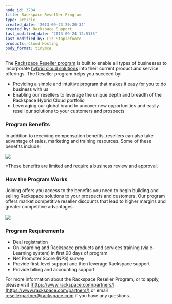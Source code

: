 ```yaml
---
node_id: 3704
title: Rackspace Reseller Program
type: article
created_date: '2013-09-23 20:20:34'
created_by: Rackspace Support
last_modified_date: '2013-09-24 12:5135'
last_modified_by: Liz Staplefoote
products: Cloud Hosting
body_format: tinymce
---
```


The [Rackspace Reseller program](https://www.rackspace.com/partners/) is
built to enable all types of businesses to incorporate [hybrid cloud
solutions](http://www.rackspace.com/cloud/hybrid/) into their current
product and service offerings. The Reseller program helps you succeed
by:

-   Providing a simple and intuitive program that makes it easy for you
    to do business with us
-   Enabling our resellers to leverage the unique depth and breadth of
    the Rackspace Hybrid Cloud portfolio
-   Leveraging our global brand to uncover new opportunities and easily
    resell our solutions to your customers and prospects

### Program Benefits

In addition to receiving compensation benefits, resellers can also take
advantage of sales, marketing and training resources. Some of these
benefits include:

![](/knowledge_center/sites/default/files/field/image/Reseller_Prog_Collateral_Update-1a.png)

\*These benefits are limited and require a business review and approval.

### How the Program Works

Joining offers you access to the benefits you need to begin building and
selling Rackspace solutions to your prospects and customers. Our program
offers market competitive reseller discounts that lead to higher margins
and greater competitive advantages.\
\
![](/knowledge_center/sites/default/files/field/image/Reseller_Prog_Collateral_Update-2a.png)

### Program Requirements

-   Deal registration
-   On-boarding and Rackspace products and services training (via
    e-Learning system) in first 90 days of program
-   Net Promoter Score (NPS) survey
-   Provide first-level support and then leverage Rackspace support
-   Provide billing and accounting support

For more information about the Rackspace Reseller Program, or to apply,
please visit
[https://www.rackspace.com/partners/](https://www.rackspace.com/partners/)
or email
[resellerpartner@rackspace.com](mailto:resellerpartner@rackspace.com) if
you have any questions.

